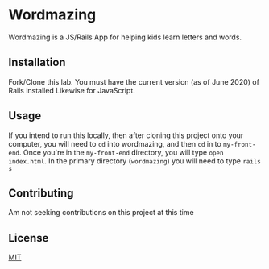# Wordmazing

Wordmazing is a JS/Rails App for helping kids learn letters and words.

## Installation

Fork/Clone this lab.  You must have the current version (as of June 2020) of Rails installed  Likewise for JavaScript.

## Usage

If you intend to run this locally, then after cloning this project onto your computer, you will need to `cd` into wordmazing, and then `cd` in to `my-front-end`. Once you're in the `my-front-end` directory, you will type `open index.html`.  In the primary directory (`wordmazing`) you will need to type `rails s`  

## Contributing
Am not seeking contributions on this project at this time

## License
[MIT](https://choosealicense.com/licenses/mit/)
